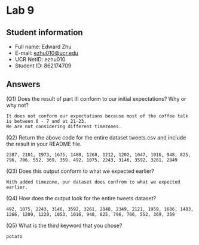 # Lab 9

## Student information
* Full name: Edward Zhu
* E-mail: ezhu010@ucr.edu
* UCR NetID: ezhu010
* Student ID: 862174709

## Answers

(Q1) Does the result of part III conform to our initial expectations? Why or why not?

    It does not conform our expectations because most of the coffee talk is between 0 - 7 and at 21-23.
    We are not considering different timezones.

(Q2) Return the above code for the entire dataset tweets.csv and include the result in your README file.

    2387, 2101, 1973, 1675, 1480, 1268, 1212, 1202, 1047, 1016, 948, 825, 796, 706, 552, 369, 359, 492, 1075, 2243, 3146, 3592, 3261, 2849


(Q3) Does this output conform to what we expected earlier?

    With added timezone, our dataset does confrom to what we expected earlier.

(Q4) How does the output look for the entire tweets dataset?

    492, 1075, 2243, 3146, 3592, 3261, 2848, 2349, 2121, 1959, 1686, 1483, 1266, 1209, 1220, 1053, 1016, 948, 825, 796, 706, 552, 369, 359

(Q5) What is the third keyword that you chose?

    potato

